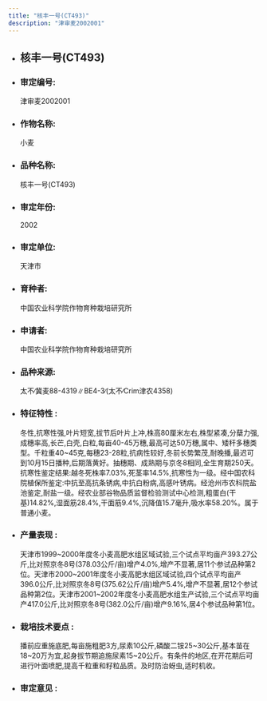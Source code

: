```yaml
---
title: "核丰一号(CT493)"
description: "津审麦2002001"
---
```

* ## 核丰一号(CT493)
* ###  审定编号:  
   津审麦2002001

*  ### 作物名称:  
   小麦

*   ###  品种名称: 
    核丰一号(CT493)

*   ### 审定年份: 
    2002

*   ### 审定单位:  
    天津市

*   ### 育种者:  
    中国农业科学院作物育种栽培研究所

*   ### 申请者:  
    中国农业科学院作物育种栽培研究所

*   ### 品种来源:  
    太不∕冀麦88-4319∥BE4-3∕(太不∕Crim津农4358)

*   ### 特征特性 : 
    冬性,抗寒性强,叶片短宽,拔节后叶片上冲,株高80厘米左右,株型紧凑,分蘖力强,成穗率高,长芒,白壳,白粒,每亩40-45万穗,最高可达50万穗,属中、矮秆多穗类型。千粒重40~45克,每穗23-28粒,抗病性较好,冬前长势繁茂,耐晚播,最迟可到10月15日播种,后期落黄好。抽穗期、成熟期与京冬8相同,全生育期250天。抗寒性鉴定结果:越冬死株率7.03%,死茎率14.5%,抗寒性为一级。经中国农科院植保所鉴定:中抗至高抗条锈病,中抗白粉病,高感叶锈病。经沧州市农科院盐池鉴定,耐盐一级。经农业部谷物品质监督检验测试中心检测,粗蛋白(干基)14.82%,湿面筋28.4%,干面筋9.4%,沉降值15.7毫升,吸水率58.20%。属于普通小麦。

*   ### 产量表现 : 
    天津市1999~2000年度冬小麦高肥水组区域试验,三个试点平均亩产393.27公斤,比对照京冬8号(378.03公斤/亩)增产4.0%,增产不显著,居11个参试品种第2位。天津市2000~2001年度冬小麦高肥水组区域试验,四个试点平均亩产396.0公斤,比对照京冬8号(375.62公斤/亩)增产5.4%,增产不显著,居12个参试品种第2位。天津市2001~2002年度冬小麦高肥水组生产试验,三个试点平均亩产417.0公斤,比对照京冬8号(382.0公斤/亩)增产9.16%,居4个参试品种第1位。

*   ### 栽培技术要点 : 
    播前应重施底肥,每亩施粗肥3方,尿素10公斤,磷酸二铵25~30公斤,基本苗在18~20万为宜,起身拔节期追施尿素15~20公斤。有条件的地区,在开花期后可进行叶面喷肥,提高千粒重和籽粒品质。及时防治蚜虫,适时机收。

*   ### 审定意见 : 
    
